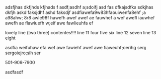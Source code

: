 adsfjhas dkfjhds kfjhads f
asdf;asdhf a;sdoifj asd
fas dfkajsdfka sdkjhas dkfjh askd faksjdhf ashd faksdjf 
asdfiawefa9w83hfaouiwenfa8ehf ;a  a98ahw; 8r8 awle98f hawefh awef awef
ae fauwhef a
wef awefl iauwhef awefh ae
flawiuefh w;eif awe
fawlieuhfa ef

lovely line (two three) contentes!!!!
line 11 four five six
line 12 seven
line 13 eight

asdfia weifuhaw efa wef
awe fawiehf awef
awe fiaweuhf;oerihg serg
sergoiejro;sih ser


501-906-7900  

asdfasdf
